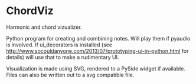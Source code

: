 ChordViz
========

Harmonic and chord vizualizer.

Python program for creating and combining notes. Will play them if pyaudio is involved. If ui_decorators is installed (see http://www.socouldanyone.com/2013/07/prototyping-ui-in-python.html for details) will use that to make a rudimentary UI.

Visualization is made using SVG, rendered to a PySide widget if available. Files can also be written out to a svg compatible file.
